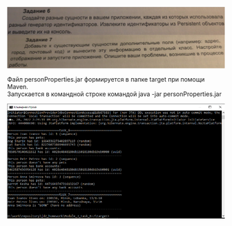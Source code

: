![img.png](img.png)

<p>Файл personProperties.jar формируется в папке target при помощи Maven.<br>
Запускается в командной строке командой java -jar personProperties.jar</p>

![img_1.png](img_1.png)